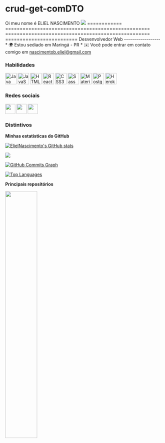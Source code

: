 # crud-get-comDTO
Oi meu nome é ELIEL NASCIMENTO ![](https://user-images.githubusercontent.com/18350557/176309783-0785949b-9127-417c-8b55-ab5a4333674e.gif) ============ ================================================== ================================================== ========================= Desvenvolvedor Web ------------------ * 🌍 Estou sediado em Maringá - PR * ✉️ Você pode entrar em contato comigo em [nascimentob.eliel@gmail.com](mailto:nascimentob.eliel@gmail.com)[](mailto:nascimentob.eliel@gmail.com)

### Habilidades

<p align="left">
<a href="https://www.oracle.com/java/" target="_blank" rel="noreferrer"><img src="https://raw.githubusercontent. com/danielcranney/readme-generator/main/public/icons/skills/java-colored.svg" width="36" height="36" alt="Java" /></a>
<a href="https: //developer.mozilla.org/en-US/docs/Web/JavaScript" target="_blank" rel="noreferrer"><img src="https://raw.githubusercontent.com/danielcranney/readme-generator/ main/public/icons/skills/javascript-colored.svg" width="36" height="36" alt="JavaScript" /></a>
<a href="https://developer.mozilla.org/en-US/docs/Glossary/HTML5" target="_blank" rel="noreferrer"><img src="https://raw.githubusercontent.com /danielcranney/readme-generator/main/public/icons/skills/html5-colored.svg" width="36" height="36" alt="HTML5" /></a>
<a href="https:/ /reactjs.org/" target="_blank" rel="noreferrer"><img src="https://raw.githubusercontent.com/danielcranney/readme-generator/main/public/icons/skills/react-colored. svg" width="36" height="36" alt="React" /></a>
<a href="https://www.w3.org/TR/CSS/#css" target="_blank" rel="noreferrer"><img src="https://raw.githubusercontent.com/danielcranney/readme-generator/main/public/icons/skills/css3-colored.svg" width="36" height= "36" alt="CSS3" /></a>
<a href="https://sass-lang.com/" target="_blank" rel="noreferrer"><img src="https://raw.githubusercontent.com/danielcranney/readme-generator/main/ public/icons/skills/sass-colored.svg" width="36" height="36" alt="Sass" /></a>
<a href="https://mui.com/" target=" _blank" rel="noreferrer"><img src="https://raw.githubusercontent.com/danielcranney/readme-generator/main/public/icons/skills/materialui-colored.svg" width="36" height= "36" alt="Material UI" /></a>
<a href="https://www.postgresql.org/" target="_blank" rel="noreferrer"><img src="https://raw.githubusercontent.com/danielcranney/readme-generator/main/public/icons/skills/postgresql-colored.svg" width="36" height="36" alt= "PostgreSQL" /></a>
<a href="https://www.heroku.com/" target="_blank" rel="noreferrer"><img src="https://raw.githubusercontent.com/danielcranney/readme-generator/main/ public/icons/skills/heroku-colored.svg" width="36" height="36" alt="Heroku" /></a>
</p>


### Redes sociais

<p align="left"> </p> <a href="https://discord.com/users/Eliel Nascimento#1306" target="_blank" rel="noreferrer"><img src="https://raw.githubusercontent.com/danielcranney/readme- generator/main/public/icons/socials/discord.svg" width="32" height="32" /></a> <a href="https://www.github.com/ElielNascimento" target=" _blank" rel="noreferrer"><img src="https://raw.githubusercontent.com/danielcranney/readme-generator/main/public/icons/socials/github.svg" width="32" height="32 " /></a> <a href="https://www.linkedin.com/in/dev-eliel" target="_blank" rel="noreferrer"><img src="https://raw.githubusercontent.com/danielcranney/readme -generator/main/public/icons/socials/linkedin.svg" width="32" height="32" /></a>

### Distintivos

<b>Minhas estatísticas do GitHub</b>

<a href="http://www.github.com/ElielNascimento"><img src="https://github-readme-stats.vercel.app/api?username=ElielNascimento&show_icons=true&hide=&count_private=true&title_color=ffffff&text_color =ffffff&icon_color=0891b2&bg_color=22272e&hide_border=true&show_icons=true" alt="ElielNascimento's GitHub stats" /></a>

<a href="http://www.github.com/ElielNascimento"><img src="https://github-readme-streak-stats.herokuapp.com/?user=ElielNascimento&stroke=ffffff&background=22272e&ring=ffffff&fire= ffffff&currStreakNum=ffffff&currStreakLabel=ffffff&sideNums=ffffff&sideLabels=ffffff&dates=ffffff&hide_border=true" /></a>

<a href="http://www.github.com/ElielNascimento"><img src="https://activity-graph.herokuapp.com/graph?username=ElielNascimento&bg_color=22272e&color=ffffff&line=0891b2&point=ffffff&area_color=22272e&area =true&hide_border=true&custom_title=GitHub%20Commits%20Graph" alt="GitHub Commits Graph" /></a>

<a href="https://github.com/ElielNascimento" align="left"><img src="https://github-readme-stats.vercel.app/api/top-langs/?username=ElielNascimento&langs_count =10&title_color=ffffff&text_color=ffffff&icon_color=0891b2&bg_color=22272e&hide_border=true&locale=en&custom_title=Top%20%Languages" alt="Top Languages" /></a>

<b>Principais repositórios</b>

<div width="100%" align="center"> <a href="https://github.com/ElielNascimento/elielbn-sistema-pedidos" align="left"><img align="left" width= "45%" src="https://github-readme-stats.vercel.app/api/pin/?username=ElielNascimento&repo=elielbn-sistema-pedidos&title_color=ffffff&text_color=ffffff&icon_color=0891b2&bg_color=22272e&hide_border=true&locale=en" /> </a> </div><br /><br /><br /><br /><br /><br /><br />
